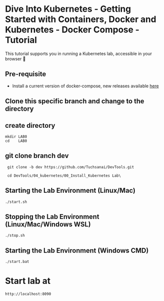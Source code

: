 # Dive Into Kubernetes - Getting Started with Containers, Docker and Kubernetes - Docker Compose - Tutorial

This tutorial supports you in running a Kubernetes lab, accessible in your browser 🚀

## Pre-requisite

* Install a current version of docker-compose, new releases available [here](https://github.com/docker/compose/releases)

## Clone this specific branch and change to the directory


## create directory

   
    mkdir LAB0
    cd    LAB0
    

## git clone branch dev
    
    
   ```
    git clone -b dev https://github.com/Tuchsanai/DevTools.git
   ```
   
   ```   
    cd DevTools/04_kubernetes/00_Install_Kubernetes Lab\
   ```



## Starting the Lab Environment (Linux/Mac)

```
./start.sh
```



## Stopping the Lab Environment (Linux/Mac/Windows WSL)

```
./stop.sh
```

## Starting the Lab Environment (Windows CMD)

```
./start.bat
```


# Start lab at

```
http://localhost:8090
```